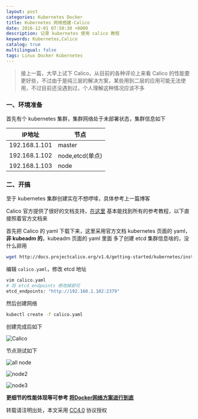 ```yaml
---
layout: post
categories: Kubernetes Docker
title: Kubernetes 网络搭建-Calico
date: 2016-12-01 07:58:30 +0800
description: 记录 kubernetes 使用 calico 教程
keywords: Kubernetes,Calico
catalog: true
multilingual: false
tags: Linux Docker Kubernetes
---
```


> 接上一篇，大早上试下 Calico，从目前的各种评论上来看 Calico 的性能要更好些，不过由于是纯三层的解决方案，某些用到二层的应用可能无法使用，不过目前还没遇到过，个人理解这种情况应该不多

### 一、环境准备

首先有个 kubernetes 集群，集群网络处于未部署状态，集群信息如下

|IP地址|节点|
|------|-----|
|192.168.1.101|master|
|192.168.1.102|node,etcd(单点)|
|192.168.1.103|node|

### 二、开搞

至于 kubernetes 集群创建实在不想啰嗦，具体参考上一篇博客

Calico 官方提供了很好的文档支持，[在这里](http://docs.projectcalico.org/v1.6/getting-started/kubernetes/) 基本能找到所有的参考教程，以下直接照着官方文档来

首先把 Calico 的 yaml 下载下来，这里采用官方文档 kubernetes 页面的 yaml，**非 kubeadm 的**，kubeadm 页面的 yaml 里面 多了创建 etcd 集群信息啥的，没什么卵用

``` sh
wget http://docs.projectcalico.org/v1.6/getting-started/kubernetes/installation/hosted/calico.yaml
```

编辑 `calico.yaml`，修改 etcd 地址

``` sh
vim calico.yaml
# 将 etcd_endpoints 修改掉即可
etcd_endpoints: "http://192.168.1.102:2379"
```

然后创建网络

``` sh
kubectl create -f calico.yaml
```

创建完成后如下

![Calico](https://cdn.oss.link/markdown/ub8yg.jpg)

节点测试如下

![all node](https://cdn.oss.link/markdown/p7zlt.jpg)

![node2](https://cdn.oss.link/markdown/ybdw5.jpg)

![node3](https://cdn.oss.link/markdown/3qm8t.jpg)

**更细节的性能体现等可参考 [将Docker网络方案进行到底](http://blog.dataman-inc.com/shurenyun-docker-133/)**


转载请注明出处，本文采用 [CC4.0](http://creativecommons.org/licenses/by-nc-nd/4.0/) 协议授权
